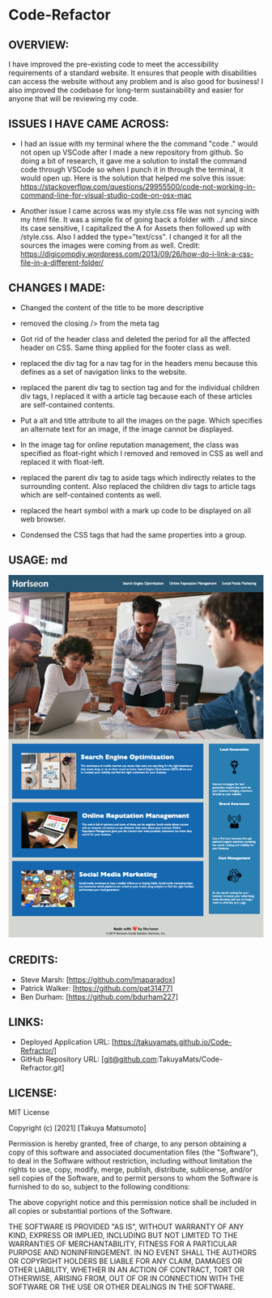 # Code-Refactor

## OVERVIEW:
I have improved the pre-existing code to meet the accessibility requirements of a standard website. It ensures that people with disabilities can access the website without any problem and is also good for business! I also improved the codebase for long-term sustainability and easier for anyone that will be reviewing my code.

## ISSUES I HAVE CAME ACROSS:

* I had an issue with my terminal where the the command "code ." would not open up VSCode after I made a new repository from github. So doing a bit of research, it gave me a solution to install the command code through VSCode so when I punch it in through the terminal, it would open up. Here is the solution that helped me solve this issue: https://stackoverflow.com/questions/29955500/code-not-working-in-command-line-for-visual-studio-code-on-osx-mac

* Another issue I came across was my style.css file was not syncing with my html file. It was a simple fix of going back a folder with ../ and since its case sensitive, I capitalized the A for Assets then followed up with /style.css. Also I added the type="text/css". I changed it for all the sources the images were coming from as well. Credit: https://digicompdiy.wordpress.com/2013/09/26/how-do-i-link-a-css-file-in-a-different-folder/

## CHANGES I MADE:

- Changed the content of the title to be more descriptive

- removed the closing /> from the meta tag

- Got rid of the header class and deleted the period for all the affected header on CSS. Same thing applied for the footer class as well. 

- replaced the div tag for a nav tag for in the headers menu because this defines as a set of navigation links to the website.

- replaced the parent div tag to section tag and for the individual children div tags, I replaced it with a article tag because each of these articles are self-contained contents. 

- Put a alt and title attribute to all the images on the page. Which specifies an alternate text for an image, if the image cannot be displayed.

- In the image tag for online reputation management, the class was specified as float-right which I removed and removed in CSS as well and replaced it with float-left.

- replaced the parent div tag to aside tags which indirectly relates to the surrounding content. Also replaced the children div tags to article tags which are self-contained contents as well.

- replaced the heart symbol with a mark up code to be displayed on all web browser.

- Condensed the CSS tags that had the same properties into a group. 

## USAGE: md 
![Refactored website](Images/screenshot.png)

## CREDITS:
- Steve Marsh: [https://github.com/Imaparadox]
- Patrick Walker: [https://github.com/pat31477]
- Ben Durham: [https://github.com/bdurham227]

## LINKS:
- Deployed Application URL: [https://takuyamats.github.io/Code-Refractor/]
- GitHub Repository URL: [git@github.com:TakuyaMats/Code-Refractor.git]

## LICENSE:
MIT License

Copyright (c) [2021] [Takuya Matsumoto]

Permission is hereby granted, free of charge, to any person obtaining a copy
of this software and associated documentation files (the "Software"), to deal
in the Software without restriction, including without limitation the rights
to use, copy, modify, merge, publish, distribute, sublicense, and/or sell
copies of the Software, and to permit persons to whom the Software is
furnished to do so, subject to the following conditions:

The above copyright notice and this permission notice shall be included in all
copies or substantial portions of the Software.

THE SOFTWARE IS PROVIDED "AS IS", WITHOUT WARRANTY OF ANY KIND, EXPRESS OR
IMPLIED, INCLUDING BUT NOT LIMITED TO THE WARRANTIES OF MERCHANTABILITY,
FITNESS FOR A PARTICULAR PURPOSE AND NONINFRINGEMENT. IN NO EVENT SHALL THE
AUTHORS OR COPYRIGHT HOLDERS BE LIABLE FOR ANY CLAIM, DAMAGES OR OTHER
LIABILITY, WHETHER IN AN ACTION OF CONTRACT, TORT OR OTHERWISE, ARISING FROM,
OUT OF OR IN CONNECTION WITH THE SOFTWARE OR THE USE OR OTHER DEALINGS IN THE
SOFTWARE.
